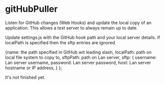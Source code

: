# gitHubPuller
Listen for GitHub changes (Web Hooks) and update the local copy of an application.  This allows a test server to always remain up to date.

Update settings.js with the GitHub hook path and your local server details.
If localPath is specified then the sftp entries are ignored.

{name: the path specified in GitHub wit leading slash,
    localPath: path on local file system to copy to,
    sftpPath: path on Lan server,
    sftp: {
        username: Lan server username,
        password: Lan server password,
        host: Lan server hostname or IP address,
        }
    };

It's not finished yet.